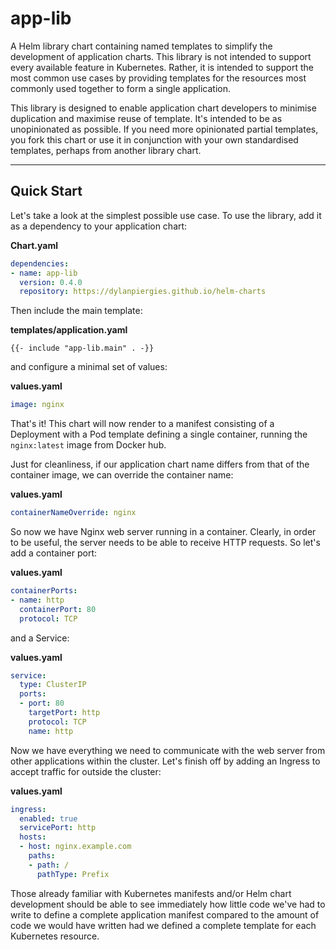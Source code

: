 # app-lib

A Helm library chart containing named templates to simplify the development of application charts. This library is not
intended to support every available feature in Kubernetes. Rather, it is intended to support the most common use cases
by providing templates for the resources most commonly used together to form a single application.

This library is designed to enable application chart developers to minimise duplication and maximise reuse of template.
It's intended to be as unopinionated as possible. If you need more opinionated partial templates, you fork this chart or
use it in conjunction with your own standardised templates, perhaps from another library chart.

---

## Quick Start

Let's take a look at the simplest possible use case. To use the library, add it as a dependency to your application
chart:

**Chart.yaml**
```yaml
dependencies:
- name: app-lib
  version: 0.4.0
  repository: https://dylanpiergies.github.io/helm-charts
```

Then include the main template:

**templates/application.yaml**
```gotemplate
{{- include "app-lib.main" . -}}
```

and configure a minimal set of values:

**values.yaml**
```yaml
image: nginx
```

That's it! This chart will now render to a manifest consisting of a Deployment with a Pod template defining a single
container, running the `nginx:latest` image from Docker hub.

Just for cleanliness, if our application chart name differs from that of the container image, we can override the
container name:

**values.yaml**
```yaml
containerNameOverride: nginx
```

So now we have Nginx web server running in a container. Clearly, in order to be useful, the server needs to be able to
receive HTTP requests. So let's add a container port:

**values.yaml**
```yaml
containerPorts:
- name: http
  containerPort: 80
  protocol: TCP
```

and a Service:

**values.yaml**
```yaml
service:
  type: ClusterIP
  ports:
  - port: 80
    targetPort: http
    protocol: TCP
    name: http
```

Now we have everything we need to communicate with the web server from other applications within the cluster. Let's
finish off by adding an Ingress to accept traffic for outside the cluster:

**values.yaml**
```yaml
ingress:
  enabled: true
  servicePort: http
  hosts:
  - host: nginx.example.com
    paths:
    - path: /
      pathType: Prefix
```

Those already familiar with Kubernetes manifests and/or Helm chart development should be able to see immediately how
little code we've had to write to define a complete application manifest compared to the amount of code we would have
written had we defined a complete template for each Kubernetes resource.
